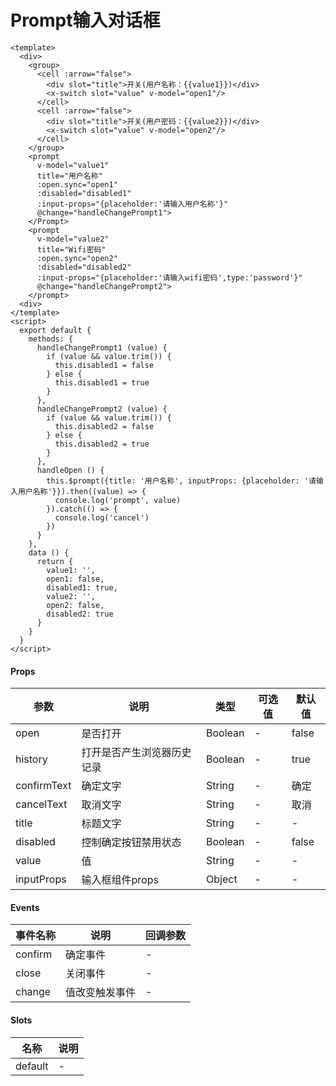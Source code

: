 # Prompt输入对话框

```
<template>
  <div>
    <group>
      <cell :arrow="false">
        <div slot="title">开关(用户名称：{{value1}})</div>
        <x-switch slot="value" v-model="open1"/>
      </cell>
      <cell :arrow="false">
        <div slot="title">开关(用户密码：{{value2}})</div>
        <x-switch slot="value" v-model="open2"/>
      </cell>
    </group>
    <prompt
      v-model="value1"
      title="用户名称"
      :open.sync="open1"
      :disabled="disabled1"
      :input-props="{placeholder:'请输入用户名称'}"
      @change="handleChangePrompt1">
    </Prompt>
    <prompt
      v-model="value2"
      title="Wifi密码"
      :open.sync="open2"
      :disabled="disabled2"
      :input-props="{placeholder:'请输入wifi密码',type:'password'}"
      @change="handleChangePrompt2">
    </prompt>
  <div>
</template>
<script>
  export default {
    methods: {
      handleChangePrompt1 (value) {
        if (value && value.trim()) {
          this.disabled1 = false
        } else {
          this.disabled1 = true
        }
      },
      handleChangePrompt2 (value) {
        if (value && value.trim()) {
          this.disabled2 = false
        } else {
          this.disabled2 = true
        }
      },
      handleOpen () {
        this.$prompt({title: '用户名称', inputProps: {placeholder: '请输入用户名称'}}).then((value) => {
          console.log('prompt', value)
        }).catch(() => {
          console.log('cancel')
        })
      }
    },
    data () {
      return {
        value1: '',
        open1: false,
        disabled1: true,
        value2: '',
        open2: false,
        disabled2: true
      }
    }
  }
</script>
```

#### Props
| 参数      | 说明    | 类型      | 可选值       | 默认值   |
|---------- |-------- |---------- |------------- |--------- |
| open     | 是否打开   | Boolean  |   -       |    false    |
| history     | 打开是否产生浏览器历史记录   | Boolean  |   -       |    true    |
| confirmText     | 确定文字   | String  |   -       |    确定    |
| cancelText     | 取消文字   | String  |   -       |    取消    |
| title     | 标题文字   | String  |   -       |    -    |
| disabled     | 控制确定按钮禁用状态   | Boolean  |   -       |    false    |
| value     | 值   | String  |   -       |    -    |
| inputProps     | 输入框组件props   | Object  |   -       |    -    |

#### Events
| 事件名称 | 说明 | 回调参数 |
|---------|--------|---------|
| confirm | 确定事件 | - |
| close | 关闭事件 | - |
| change | 值改变触发事件 | - |

#### Slots
| 名称 | 说明 | 
|---------|--------|
| default | - |